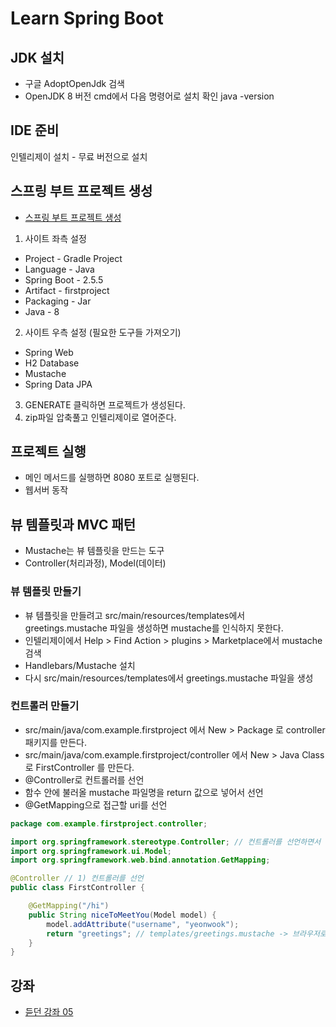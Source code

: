 # Learn Spring Boot

## JDK 설치

- 구글 AdoptOpenJdk 검색
- OpenJDK 8 버전
  cmd에서 다음 명령어로 설치 확인 java -version

## IDE 준비

인텔리제이 설치 - 무료 버전으로 설치

## 스프링 부트 프로젝트 생성

- [스프링 부트 프로젝트 생성](start.spring.io)

1. 사이트 좌측 설정

- Project - Gradle Project
- Language - Java
- Spring Boot - 2.5.5
- Artifact - firstproject
- Packaging - Jar
- Java - 8

2. 사이트 우측 설정 (필요한 도구들 가져오기)

- Spring Web
- H2 Database
- Mustache
- Spring Data JPA

3. GENERATE 클릭하면 프로젝트가 생성된다.
4. zip파일 압축풀고 인텔리제이로 열어준다.

## 프로젝트 실행

- 메인 메서드를 실행하면 8080 포트로 실행된다.
- 웹서버 동작

## 뷰 템플릿과 MVC 패턴

- Mustache는 뷰 템플릿을 만드는 도구
- Controller(처리과정), Model(데이터)

### 뷰 템플릿 만들기

- 뷰 템플릿을 만들려고 src/main/resources/templates에서 greetings.mustache 파일을 생성하면 mustache를 인식하지 못한다.
- 인텔리제이에서 Help > Find Action > plugins > Marketplace에서 mustache 검색
- Handlebars/Mustache 설치
- 다시 src/main/resources/templates에서 greetings.mustache 파일을 생성

### 컨트롤러 만들기

- src/main/java/com.example.firstproject 에서 New > Package 로 controller 패키지를 만든다.
- src/main/java/com.example.firstproject/controller 에서 New > Java Class 로 FirstController 를 만든다.
- @Controller로 컨트롤러를 선언
- 함수 안에 불러올 mustache 파일명을 return 값으로 넣어서 선언
- @GetMapping으로 접근할 uri를 선언

```Java
package com.example.firstproject.controller;

import org.springframework.stereotype.Controller; // 컨트롤러를 선언하면서 자동으로 생성
import org.springframework.ui.Model;
import org.springframework.web.bind.annotation.GetMapping;

@Controller // 1) 컨트롤러를 선언
public class FirstController {

    @GetMapping("/hi")
    public String niceToMeetYou(Model model) {
        model.addAttribute("username", "yeonwook");
        return "greetings"; // templates/greetings.mustache -> 브라우저로 전송!
    }
}
```

## 강좌

- [듣던 강좌 05](https://www.youtube.com/watch?v=5vfxeRJJsWo&list=PLyebPLlVYXCiYdYaWRKgCqvnCFrLEANXt&index=5)
